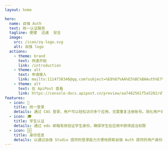 ```yaml
---
layout: home

hero:
  name: 自强 Auth
  text: 统一认证服务
  tagline: 便捷  迅速  安全
  image:
    src: /icon/zq-logo.svg
    alt: 自强 logo
  actions:
    - theme: brand
      text: 快速开始
      link: /introduction
    - theme: alt
      text: 申请接入
      link: mailto:1114738346@qq.com?subject=%E8%87%AA%E5%BC%BAAuth%E7%94%B3%E8%AF%B7%E6%8E%A5%E5%85%A5&body=%E8%B4%9F%E8%B4%A3%E4%BA%BA%E5%A7%93%E5%90%8D%EF%BC%9A%0A%E6%89%8B%E6%9C%BA%E5%8F%B7%EF%BC%9A%0AQQ%EF%BC%9A%0A%0AAPP%E4%B8%AD%E6%96%87%E5%90%8D%E7%A7%B0%EF%BC%9A%0A%E5%8A%9F%E8%83%BD%E4%BB%8B%E7%BB%8D%EF%BC%9A
    - theme: alt
      text: 在 ApiPost 查看
      link: https://console-docs.apipost.cn/preview/aa7462561f5a5202/d7b7f62f186a37d9
features:
  - icon: 🔐
    title: 统一登录
    details: 通过 CAS 登录，用户可以轻松访问多个应用，无需重复注册账号。简化用户体验，提升操作效率，并降低密码遗忘和重置的问题。
  - icon: 🎓
    title: 学生认证
    details: 通过 edu 邮箱有效验证学生身份，确保学生在应用中获得适当权限
  - icon: 🆔
    title: 身份信息
    details: 以通过自强 Studio 提供的登录能力方便地获取自强 Auth 提供的用户身份标识及个人信息，快速建立用户体系
---
```

